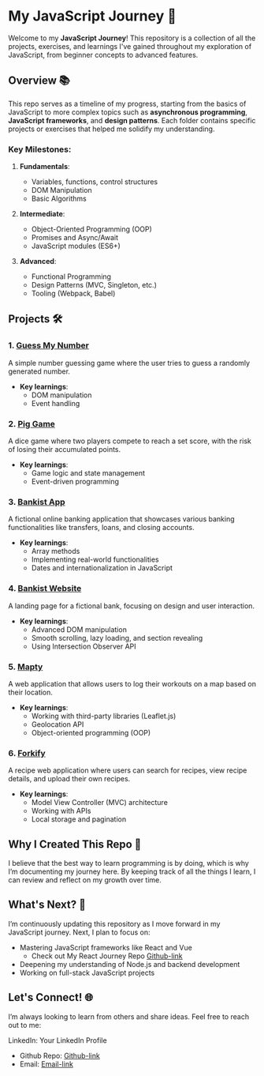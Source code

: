 # My JavaScript Journey 🚀

Welcome to my **JavaScript Journey**! This repository is a collection of all the projects, exercises, and learnings I've gained throughout my exploration of JavaScript, from beginner concepts to advanced features.

## Overview 📚

This repo serves as a timeline of my progress, starting from the basics of JavaScript to more complex topics such as **asynchronous programming**, **JavaScript frameworks**, and **design patterns**. Each folder contains specific projects or exercises that helped me solidify my understanding.

### Key Milestones:

1. **Fundamentals**: 
   - Variables, functions, control structures
   - DOM Manipulation
   - Basic Algorithms

2. **Intermediate**:
   - Object-Oriented Programming (OOP)
   - Promises and Async/Await
   - JavaScript modules (ES6+)

3. **Advanced**:
   - Functional Programming
   - Design Patterns (MVC, Singleton, etc.)
   - Tooling (Webpack, Babel)

## Projects 🛠️

### 1. [Guess My Number](https://github.com/Mikiyas6/Guess-My-Number)
   A simple number guessing game where the user tries to guess a randomly generated number.
   - **Key learnings**:
     - DOM manipulation
     - Event handling

### 2. [Pig Game](https://github.com/Mikiyas6/Pig-Game)
   A dice game where two players compete to reach a set score, with the risk of losing their accumulated points.
   - **Key learnings**:
     - Game logic and state management
     - Event-driven programming

### 3. [Bankist App](https://github.com/Mikiyas6/Bankist)
   A fictional online banking application that showcases various banking functionalities like transfers, loans, and closing accounts.
   - **Key learnings**:
     - Array methods
     - Implementing real-world functionalities
     - Dates and internationalization in JavaScript

### 4. [Bankist Website](https://github.com/Mikiyas6/Bankist-Website)
   A landing page for a fictional bank, focusing on design and user interaction.
   - **Key learnings**:
     - Advanced DOM manipulation
     - Smooth scrolling, lazy loading, and section revealing
     - Using Intersection Observer API

### 5. [Mapty](https://github.com/Mikiyas6/Mapty)
   A web application that allows users to log their workouts on a map based on their location.
   - **Key learnings**:
     - Working with third-party libraries (Leaflet.js)
     - Geolocation API
     - Object-oriented programming (OOP)

### 6. [Forkify](https://github.com/Mikiyas6/Forkify)
   A recipe web application where users can search for recipes, view recipe details, and upload their own recipes.
   - **Key learnings**:
     - Model View Controller (MVC) architecture
     - Working with APIs
     - Local storage and pagination

## Why I Created This Repo 🤔

I believe that the best way to learn programming is by doing, which is why I’m documenting my journey here. By keeping track of all the things I learn, I can review and reflect on my growth over time.

## What's Next? 🌟
I’m continuously updating this repository as I move forward in my JavaScript journey. Next, I plan to focus on:

  - Mastering JavaScript frameworks like React and Vue
      - Check out My React Journey Repo [Github-link](https://github.com/Mikiyas6/REACT-Journey)
  - Deepening my understanding of Node.js and backend development
  - Working on full-stack JavaScript projects
## Let's Connect! 🌐
I’m always looking to learn from others and share ideas. Feel free to reach out to me:

LinkedIn: Your LinkedIn Profile
- Github Repo: [Github-link](https://github.com/Mikiyas6)
- Email: [Email-link](mailto:Mikiyas.Tewodroes@A2SV.org)
